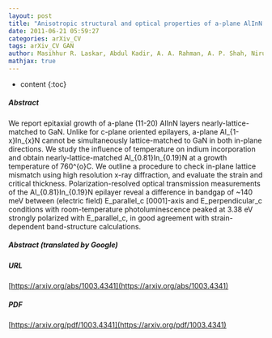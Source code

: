 ```yaml
---
layout: post
title: "Anisotropic structural and optical properties of a-plane AlInN nearly-lattice-matched to GaN"
date: 2011-06-21 05:59:27
categories: arXiv_CV
tags: arXiv_CV GAN
author: Masihhur R. Laskar, Abdul Kadir, A. A. Rahman, A. P. Shah, Nirupam Hatui, M. R. Gokhale, Arnab Bhattacharya
mathjax: true
---
```


* content
{:toc}

##### Abstract
We report epitaxial growth of a-plane (11-20) AlInN layers nearly-lattice-matched to GaN. Unlike for c-plane oriented epilayers, a-plane Al_{1-x}In_{x}N cannot be simultaneously lattice-matched to GaN in both in-plane directions. We study the influence of temperature on indium incorporation and obtain nearly-lattice-matched Al_{0.81}In_{0.19}N at a growth temperature of 760^{o}C. We outline a procedure to check in-plane lattice mismatch using high resolution x-ray diffraction, and evaluate the strain and critical thickness. Polarization-resolved optical transmission measurements of the Al_{0.81}In_{0.19}N epilayer reveal a difference in bandgap of ~140 meV between (electric field) E_parallel_c [0001]-axis and E_perpendicular_c conditions with room-temperature photoluminescence peaked at 3.38 eV strongly polarized with E_parallel_c, in good agreement with strain-dependent band-structure calculations.

##### Abstract (translated by Google)


##### URL
[https://arxiv.org/abs/1003.4341](https://arxiv.org/abs/1003.4341)

##### PDF
[https://arxiv.org/pdf/1003.4341](https://arxiv.org/pdf/1003.4341)

